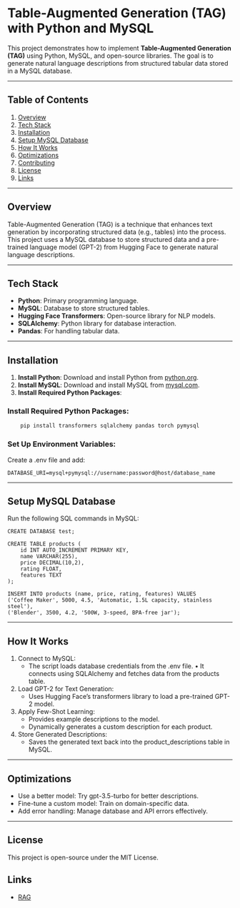 # Table-Augmented Generation (TAG) with Python and MySQL

This project demonstrates how to implement **Table-Augmented Generation (TAG)** using Python, MySQL, and open-source libraries. The goal is to generate natural language descriptions from structured tabular data stored in a MySQL database.

---

## Table of Contents
1. [Overview](#overview)
2. [Tech Stack](#tech-stack)
3. [Installation](#installation)
4. [Setup MySQL Database](#setup-mysql-database)
5. [How It Works](#how-it-works)
6. [Optimizations](#optimizations)
7. [Contributing](#contributing)
8. [License](#license)
9. [Links](#Links)

---

## Overview
Table-Augmented Generation (TAG) is a technique that enhances text generation by incorporating structured data (e.g., tables) into the process. This project uses a MySQL database to store structured data and a pre-trained language model (GPT-2) from Hugging Face to generate natural language descriptions.

---

## Tech Stack
- **Python**: Primary programming language.
- **MySQL**: Database to store structured tables.
- **Hugging Face Transformers**: Open-source library for NLP models.
- **SQLAlchemy**: Python library for database interaction.
- **Pandas**: For handling tabular data.

---

## Installation
1. **Install Python**: Download and install Python from [python.org](https://www.python.org/).
2. **Install MySQL**: Download and install MySQL from [mysql.com](https://www.mysql.com/).
3. **Install Required Python Packages**:

### Install Required Python Packages:  


```bash
    pip install transformers sqlalchemy pandas torch pymysql
```

### Set Up Environment Variables:
Create a .env file and add:

```shell
DATABASE_URI=mysql+pymysql://username:password@host/database_name
```

---

## Setup MySQL Database

Run the following SQL commands in MySQL:

```shell
CREATE DATABASE test;

CREATE TABLE products (
    id INT AUTO_INCREMENT PRIMARY KEY,
    name VARCHAR(255),
    price DECIMAL(10,2),
    rating FLOAT,
    features TEXT
);

INSERT INTO products (name, price, rating, features) VALUES
('Coffee Maker', 5000, 4.5, 'Automatic, 1.5L capacity, stainless steel'),
('Blender', 3500, 4.2, '500W, 3-speed, BPA-free jar');
```

---

## How It Works

1. Connect to MySQL:
   - The script loads database credentials from the .env file.
       •	It connects using SQLAlchemy and fetches data from the products table.
2. Load GPT-2 for Text Generation:
   - Uses Hugging Face’s transformers library to load a pre-trained GPT-2 model.
3. Apply Few-Shot Learning:
   - Provides example descriptions to the model.
   - Dynamically generates a custom description for each product.
4. Store Generated Descriptions:
   - Saves the generated text back into the product_descriptions table in MySQL.

---

## Optimizations

- Use a better model: Try gpt-3.5-turbo for better descriptions.
- Fine-tune a custom model: Train on domain-specific data.
- Add error handling: Manage database and API errors effectively.

---


## License

This project is open-source under the MIT License.

## Links

- [RAG](https://mohammedjassimjasm.wixsite.com/blog/post/table-augmented-generation-tag)
